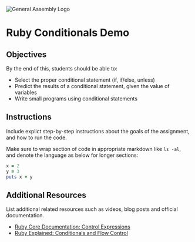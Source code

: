 ![General Assembly Logo](http://i.imgur.com/ke8USTq.png)

# Ruby Conditionals Demo

## Objectives

By the end of this, students should be able to:

- Select the proper conditional statement (if, if/else, unless)
- Predict the results of a conditional statement, given the value of variables
- Write small programs using conditional statements

## Instructions

Include explict step-by-step instructions about the goals of the assignment, and how to run the code.

Make sure to wrap section of code in appropriate markdown like `ls -al`, and denote the language as below for longer sections:

```ruby
x = 2
y = 3
puts x + y
```

## Additional Resources

List additional related resources such as videos, blog posts and official documentation.

- [Ruby Core Documentation: Control Expressions](http://www.ruby-doc.org/core-2.2.0/doc/syntax/control_expressions_rdoc.html)
- [Ruby Explained: Conditionals and Flow Control](http://www.eriktrautman.com/posts/ruby-explained-conditionals-and-flow-control)
